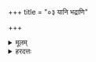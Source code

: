 +++
title = "०३ यानि भद्राणि"

+++
<details><summary>मूलम्</summary>

यानि॑ भ॒द्राणि॒ बीजा॑न्यृष॒भा ज॑नय॒न्ति नः॑ ।  
तैस्त्वं पु॒त्रान् वि॑न्दस्व॒ सा प्र॒सूर्धे॑नु॒का भ॑व ।  
</details>
<details><summary>हरदत्तः</summary>

यानीति ॥ पूर्वोक्ताः ऋषभाः यानि भद्राणि बीजानि नः अस्मदो द्वयोश्च इति बहुवचनम् नौ जनयन्ति तैः बीजैः त्वं पुत्रानेव विन्दस्व सा त्वं प्रसूः प्रसवशीला धेनुका धेनुसदृशी भव । यथा धेनुः वत्सेन पीयते एवं त्वं पुत्रेण नित्यं पीयमाना भव ॥
</details>